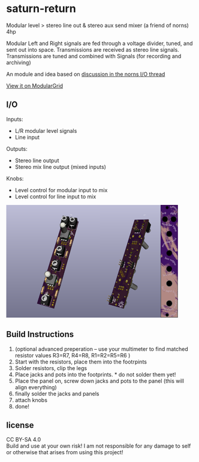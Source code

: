 # saturn-return
Modular level > stereo line out &amp; stereo aux send mixer (a friend of norns)
4hp

Modular Left and Right signals are fed through a voltage divider, tuned, and sent out into space. 
Transmissions are received as stereo line signals.
Transmissions are tuned and combined with Signals (for recording and archiving)

An module and idea based on [discussion in the norns I/O thread](https://llllllll.co/t/norns-audio-in-out-specs/30256/37?u=bmoren)

[View it on ModularGrid](https://www.modulargrid.net/e/other-unknown-saturn-return)

## I/O

Inputs:
+ L/R modular level signals
+ Line input

Outputs: 
+ Stereo line output
+ Stereo mix line output (mixed inputs)

Knobs:
+ Level control for modular input to mix
+ Level control for line input to mix

<img src="pcb1.png" height="300px"><img src="pcb2.png" height="300px"><img src="panel.png" height="300px">

## Build Instructions
1. (optional advanced preperation – use your multimeter to find matched resistor values R3=R7, R4=R8, R1=R2=R5=R6 )
1. Start with the resistors, place them into the footrpints
1. Solder resistors, clip the legs
1. Place jacks and pots into the footprints. * do not solder them yet!
1. Place the panel on, screw down jacks and pots to the panel (this will align everything)
1. finally solder the jacks and panels
1. attach knobs
1. done!

## license 

CC BY-SA 4.0     
Build and use at your own risk! I am not responsible for any damage to self or otherwise that arises from using this project!

